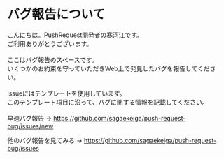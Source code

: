 # バグ報告について

こんにちは。PushRequest開発者の寒河江です。
<br>
ご利用ありがとうございます。
<br>
<br>
ここはバグ報告のスペースです。
<br>
いくつかのお約束を守っていただきWeb上で発見したバグを報告してください。
<br>
<br>
issueにはテンプレートを使用しています。
<br>
このテンプレート項目に沿って、バグに関する情報を記載してください。
<br>
<br>
早速バグ報告 -> https://github.com/sagaekeiga/push-request-bug/issues/new

他のバグ報告を見てみる -> https://github.com/sagaekeiga/push-request-bug/issues
